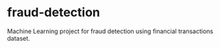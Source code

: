 # fraud-detection
Machine Learning project for fraud detection using financial transactions dataset.
